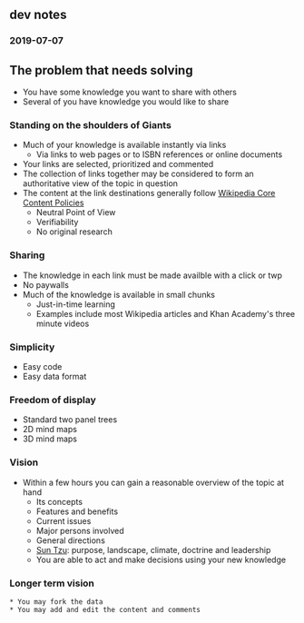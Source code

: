 ## dev notes


### 2019-07-07

##

## The problem that needs solving

* You have some knowledge you want to share with others
* Several of you have knowledge you would like to share


### Standing on the shoulders of Giants

* Much of your knowledge is available instantly via links
	* Via links to web pages or to ISBN references or online documents
* Your links are selected, prioritized and commented
* The collection of links together may be considered to form an authoritative view of the topic in question
* The content at the link destinations generally follow [Wikipedia Core Content Policies]( https://en.wikipedia.org/wiki/Wikipedia:Core_content_policies )
	* Neutral Point of View
	* Verifiability
	* No original research


### Sharing

* The knowledge in each link must be made availble with a click or twp
* No paywalls
* Much of the knowledge is available in small chunks
	* Just-in-time learning
	* Examples include most Wikipedia articles and Khan Academy's three minute videos


### Simplicity

* Easy code
* Easy data format


### Freedom of display

* Standard two panel trees
* 2D mind maps
* 3D mind maps


### Vision

* Within a few hours you can gain a reasonable overview of the topic at hand
	* Its concepts
	* Features and benefits
	* Current issues
	* Major persons involved
	* General directions
	* [Sun Tzu]( https://medium.com/wardleymaps/on-being-lost-2ef5f05eb1ec ): purpose, landscape, climate, doctrine and leadership
	* You are able to act and make decisions using your new knowledge

### Longer term vision

	* You may fork the data
	* You may add and edit the content and comments